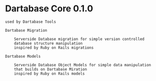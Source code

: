 Dartabase Core 0.1.0
===================

    used by Dartabase Tools
    
    Dartabase Migration 
		
		Serverside Database migration for simple version controlled 
		database structure manipulation 
    	inspired by Ruby on Rails migrations 
    
    Dartabase Models
    
        Serverside Database Object Models for simple data manipulation 
        that builds on Dartabase Miration 
        inspired by Ruby on Rails models
    